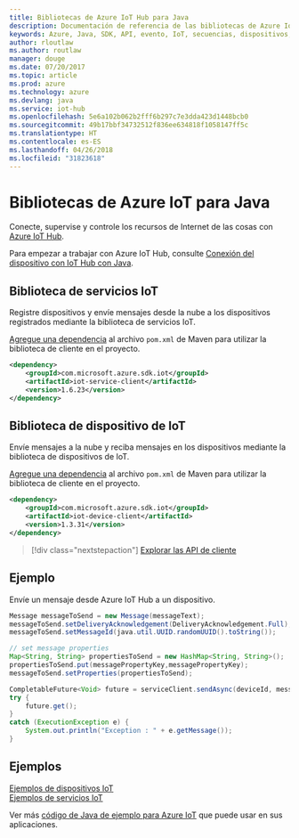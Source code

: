 ```yaml
---
title: Bibliotecas de Azure IoT Hub para Java
description: Documentación de referencia de las bibliotecas de Azure IoT Hub para Java
keywords: Azure, Java, SDK, API, evento, IoT, secuencias, dispositivos, iot hub
author: rloutlaw
ms.author: routlaw
manager: douge
ms.date: 07/20/2017
ms.topic: article
ms.prod: azure
ms.technology: azure
ms.devlang: java
ms.service: iot-hub
ms.openlocfilehash: 5e6a102b062b2fff6b297c7e3dda423d1448bcb0
ms.sourcegitcommit: 49b17bbf34732512f836ee634818f1058147ff5c
ms.translationtype: HT
ms.contentlocale: es-ES
ms.lasthandoff: 04/26/2018
ms.locfileid: "31823618"
---
```

# <a name="azure-iot-libraries-for-java"></a>Bibliotecas de Azure IoT para Java

Conecte, supervise y controle los recursos de Internet de las cosas con [Azure IoT Hub](https://docs.microsoft.com/azure/iot-hub/iot-hub-what-is-iot-hub).

Para empezar a trabajar con Azure IoT Hub, consulte [Conexión del dispositivo con IoT Hub con Java](/azure/iot-hub/iot-hub-java-java-getstarted).

## <a name="iot-service-library"></a>Biblioteca de servicios IoT

Registre dispositivos y envíe mensajes desde la nube a los dispositivos registrados mediante la biblioteca de servicios IoT.

[Agregue una dependencia](https://maven.apache.org/guides/getting-started/index.html#How_do_I_use_external_dependencies) al archivo `pom.xml` de Maven para utilizar la biblioteca de cliente en el proyecto.  

```XML
<dependency>
    <groupId>com.microsoft.azure.sdk.iot</groupId>
    <artifactId>iot-service-client</artifactId>
    <version>1.6.23</version>
</dependency>
```   

## <a name="iot-device-library"></a>Biblioteca de dispositivo de IoT

Envíe mensajes a la nube y reciba mensajes en los dispositivos mediante la biblioteca de dispositivos de IoT.

[Agregue una dependencia](https://maven.apache.org/guides/getting-started/index.html#How_do_I_use_external_dependencies) al archivo `pom.xml` de Maven para utilizar la biblioteca de cliente en el proyecto.  

```XML
<dependency>
    <groupId>com.microsoft.azure.sdk.iot</groupId>
    <artifactId>iot-device-client</artifactId>
    <version>1.3.31</version>
</dependency>
```

> [!div class="nextstepaction"]
> [Explorar las API de cliente](/java/api/overview/azure/iot/client)   

## <a name="example"></a>Ejemplo

Envíe un mensaje desde Azure IoT Hub a un dispositivo.

```java
Message messageToSend = new Message(messageText);
messageToSend.setDeliveryAcknowledgement(DeliveryAcknowledgement.Full);
messageToSend.setMessageId(java.util.UUID.randomUUID().toString());

// set message properties
Map<String, String> propertiesToSend = new HashMap<String, String>();
propertiesToSend.put(messagePropertyKey,messagePropertyKey);
messageToSend.setProperties(propertiesToSend);

CompletableFuture<Void> future = serviceClient.sendAsync(deviceId, messageToSend);
try {
    future.get();
}
catch (ExecutionException e) {
    System.out.println("Exception : " + e.getMessage());
}
```


## <a name="samples"></a>Ejemplos

[Ejemplos de dispositivos IoT](https://github.com/Azure/azure-iot-sdk-java/tree/master/device/iot-device-samples)     
[Ejemplos de servicios IoT](https://github.com/Azure/azure-iot-sdk-java/tree/master/service/iot-service-samples)

Ver más [código de Java de ejemplo para Azure IoT](https://azure.microsoft.com/resources/samples/?platform=java&term=iot) que puede usar en sus aplicaciones.
